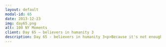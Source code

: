 ```yaml
---
layout: default
modal-id: 65
date: 2013-12-23
img: day65.png
alt: 100 NY Moments
client: Day 65 – believers in humanity 3
description: Day 65 - believers in humanity 3<p>Because it's not enough to just think critically about our art, we have to be aware of how our art can be used to displace, evict, and disempower communities that have been in neighborhoods long before we came. Whether it's our art in galleries or where we can afford to live as artists, let's be allies .. no, be better, be an advocate for building community, not displacing. Get involved in this work with the Chinatown Art Brigade</p>
---
```

